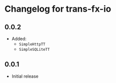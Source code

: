 Changelog for trans-fx-io
=========================

0.0.2
-----

* Added:
    * `SimpleHttpTT`
    * `SimpleSQLiteTT`



0.0.1
-----

* Initial release
